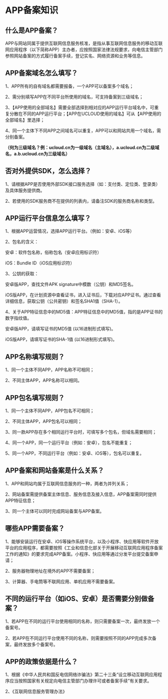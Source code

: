 # APP备案知识



## 什么是APP备案？

APP与网站同属于提供互联网信息服务核准，是指从事互联网信息服务的移动互联网应用程序（以下简称APP）主办者，应按照国家法律法规要求，向电信主管部门参照网站备案的方式履行备案手续，登记实名、网络资源和业务等信息。



## APP备案域名怎么填写？

1、APP所有的自有域名都需要报备，一个APP可以备案多个域名；

2、需分别填写APP在不同平台所使用的域名，可支持备案到三级域名；

3、【APP使用的全部域名】需要全部选择到相对应的APP运行平台域名中，可重复分散在不同的APP运行平台；【APP在UCLOUD使用的域名】可从【APP使用的全部域名】里选择；

4、同一个主体下不同APP之间域名可以重复，APP可以和网站共用一个域名，需分别备案。

**（何为三级域名？例：ucloud.cn为一级域名（主域名），a.ucloud.cn为二级域名，a.b.ucloud.cn为三级域名）**



## 否对外提供SDK，怎么选择？

1、请根据APP是否使用外部SDK接口服务选择（如：支付类、定位类、登录类）及具体服务提供商。

2、若使用的SDK服务商不在提供的列表内，请备注SDK的服务商名称和类型。



## APP运行平台信息怎么填写？

1、根据APP运营情况，选择APP运行平台。（例如：安卓、iOS等）

2、包名的含义：

安卓：软件包名称，俗称包名（安卓应用标识符）

iOS：Bundle ID（iOS应用标识符）

3、公钥的获取：

安卓版APP，查找文件APK signature中模数（公钥）和MD5签名。

iOS版APP，在计划资源中查看证书，进入证书后，下载对应APP证书。通过查看详细信息，获取公钥（公共密钥）和签名SHA1值（SHA-1）。

4、关于APP特征信息中的MD5值：APP特征信息中的MD5值，指的是APP证书的数字指纹值。

安卓版APP，请填写证书的MD5值 (以16进制形式填写)。

iOS版APP，请填写证书的SHA-1值 (以16进制形式填写)。



## APP名称填写规则？

1、同一个主体不同APP，APP名称不可相同；

2、不同主体APP，APP名称可以相同。



## APP包名填写规则？

1、同一个主体不同APP，APP包名不可相同；

2、不同主体APP，APP包名可以相同；

3、同一款APP存在多个相同运行平台时，可填写多个包名，但域名需要相同；

4、同一个APP，同一个运行平台（例如：安卓），包名不能重复；

5、同一个APP，不同运行平台（例如：安卓、iOS等），包名可以重复。



## APP备案和网站备案是什么关系？

1、APP和网站均属于互联网信息服务的一种，两者为并列关系；

2、网站备案需提供备案主体信息、服务信息及接入信息，APP备案需同时提供APP特征信息；

3、同一个主体可以同时完成网站备案与APP备案。



## 哪些APP需要备案？

1、能够安装运行在安卓、iOS等操作系统平台，以及小程序、快应用等软件开放平台的应用程序，都需要按照《工业和信息化部关于开展移动互联网应用程序备案工作的通知》的要求完成APP备案。小程序、快应用等通过分发平台提交备案申请；

2、服务器物理地址在境外的APP不需要备案；

3、计算器、手电筒等不联网应用、单机应用不需要备案。



## 不同的运行平台（如iOS、安卓）是否需要分别做备案？

1、若APP在不同的运行平台使用相同的名称，则只需要备案一次，最终发放一个备案号。

2、若APP在不同运行平台使用不同的名称，则需要按照不同的APP完成多次备案，最终发放多个备案号。



## APP的政策依据是什么？

1、根据《中华人民共和国反电信网络诈骗法》第二十三条“设立移动互联网应用程序应当按照国家有关规定向电信主管部门办理许可或者备案手续”有关要求。

2、《互联网信息服务管理办法》



